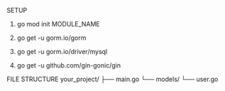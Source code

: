 SETUP 
1. go mod init MODULE_NAME

2. go get -u gorm.io/gorm
3. go get -u gorm.io/driver/mysql
4. go get -u github.com/gin-gonic/gin


FILE STRUCTURE
your_project/
├── main.go
└── models/
    └── user.go